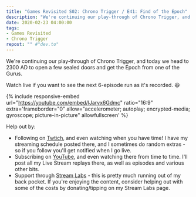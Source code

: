 ```yaml
---
title: "Games Revisited S02: Chrono Trigger / E41: Find of the Epoch"
description: "We're continuing our play-through of Chrono Trigger, and today we head to 2300 AD to open a few sealed doors and get the Epoch from one of the Gurus."
date: 2020-02-23 04:00:00
tags:
- Games Revisited
- Chrono Trigger
repost: "" #"dev.to"
---
```


We're continuing our play-through of Chrono Trigger, and today we head to 2300 AD to open a few sealed doors and get the Epoch from one of the Gurus.

Watch live if you want to see the next 6-episode run as it's recorded. :smiley:
<!--more-->

{% include responsive-embed url="https://youtube.com/embed/lJarvx6Gdmc" ratio="16:9" extra='frameborder="0" allow="accelerometer; autoplay; encrypted-media; gyroscope; picture-in-picture" allowfullscreen' %}

Help out by:
 * Following on [Twtich](https://twitch.tv/AnonJr_Live), and even watching when you have time! I have my streaming schedule posted there, and I sometimes do random extras - so if you follow you'll get notified when I go live.
 * Subscribing on [YouTube](http://www.youtube.com/channel/UCXafqhKHbkSUIrq0LAuu0tw), and even watching there from time to time. I'll post all my Live Stream replays there, as well as episodes and various other bits.
 * Support through [Stream Labs](https://streamlabs.com/anonjr_live) - this is pretty much running out of my back pocket. If you're enjoying the content, consider helping out with some of the costs by donating/tipping on my Stream Labs page.
